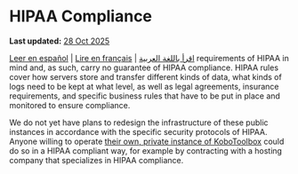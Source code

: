 # HIPAA Compliance
**Last updated:** <a href="https://github.com/kobotoolbox/docs/blob/050dcc9c8bfb4c528208bbe886979999037f1554/source/hipaa_compliance.md" class="reference">28 Oct 2025</a>

<a href="es/hipaa_compliance.html">Leer en español</a> | <a href="fr/hipaa_compliance.html">Lire en français</a> | <a href="ar/hipaa_compliance.html">اقرأ باللغة العربية</a>
requirements of HIPAA in mind and, as such, carry no guarantee of HIPAA
compliance. HIPAA rules cover how servers store and transfer different kinds of
data, what kinds of logs need to be kept at what level, as well as legal
agreements, insurance requirements, and specific business rules that have to be
put in place and monitored to ensure compliance.

We do not yet have plans to redesign the infrastructure of these public
instances in accordance with the specific security protocols of HIPAA. Anyone
willing to operate
[their own, private instance of KoboToolbox](https://github.com/kobotoolbox/kobo-install) could do so
in a HIPAA compliant way, for example by contracting with a hosting company that
specializes in HIPAA compliance.
